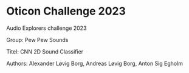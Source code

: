 # Oticon Challenge 2023
Audio Explorers challenge 2023

Group: Pew Pew Sounds 

Titel: CNN 2D Sound Classifier 

Authors: Alexander Løvig Borg, Andreas Løvig Borg, Anton Sig Egholm
